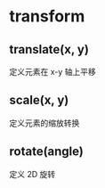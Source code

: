 # transform

## translate(x, y)

定义元素在 x-y 轴上平移

## scale(x, y)

定义元素的缩放转换

## rotate(angle)

定义 2D 旋转

